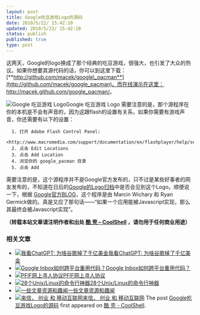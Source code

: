 ```yaml
---
layout: post
title: Google吃豆游戏Logo的源码
date: 2010/5/22/ 15:42:10
updated: 2010/5/22/ 15:42:10
status: publish
published: true
type: post
---
```


这两天，Google的logo换成了那个经典的吃豆游戏，很强大，也引发了大众的热议。如果你想要其源代码的话，你可以到这里下载：[**http://github.com/macek/google\_pacman**](http://github.com/macek/google_pacman)。而在线演示在这里：<http://macek.github.com/google_pacman/>。


![Google 吃豆游戏 Logo](https://coolshell.cn/wp-content/uploads/2010/05/google_pacman.jpg "Google 吃豆游戏 Logo")Google 吃豆游戏 Logo
需要注意的是，那个源程序在你的本机是不会有声音的，因为这跟flash的设置有关系，如果你需要有游戏声音，你还需要有以下的设置：



```
  1. 打开 Adobe Flash Control Panel:
     <http://www.macromedia.com/support/documentation/en/flashplayer/help/settings_manager04.html>
  2. 点击 Edit Locations
  3. 点击 Add Location
  4. 浏览你的 google_pacman 目录
  5. 点击 Add
```

需要注意的是，这个源程序并不是Google官方发布的，只不过是某些好事者的网友发布的，不知道在日后的[Google的Logo归档](http://www.google.com/logos/index.html)中是否会见到这个Logo。顺便说一下，根据 [Google官方BLOG](http://googleblog.blogspot.com/2010/05/celebrating-pac-mans-30th-birthday.html)，这个程序是由 Marcin Wichary 和 Ryan Germick做的。真是又应了那句话——“如果一个应用能被Javascript实现，那么其最终会被Javascript实现”。



**（转载本站文章请注明作者和出处 [酷 壳 – CoolShell](https://coolshell.cn/) ，请勿用于任何商业用途）**



### 相关文章

* [![我看ChatGPT: 为啥谷歌掉了千亿美金](https://coolshell.cn/wp-content/uploads/2023/02/chatgpt-150x150.jpg)](https://coolshell.cn/articles/22398.html)[我看ChatGPT: 为啥谷歌掉了千亿美金](https://coolshell.cn/articles/22398.html)
* [![Google Inbox如何跨平台重用代码？](https://coolshell.cn/wp-content/uploads/2014/11/inbox2-640x264-150x150.jpg)](https://coolshell.cn/articles/12136.html)[Google Inbox如何跨平台重用代码？](https://coolshell.cn/articles/12136.html)
* [![PFIF网上寻人协议](https://coolshell.cn/wp-content/uploads/2013/04/Google-Person-Finder-150x150.png)](https://coolshell.cn/articles/9508.html)[PFIF网上寻人协议](https://coolshell.cn/articles/9508.html)
* [![28个Unix/Linux的命令行神器](https://coolshell.cn/wp-content/uploads/2012/07/dstat_screenshot-150x150.png)](https://coolshell.cn/articles/7829.html)[28个Unix/Linux的命令行神器](https://coolshell.cn/articles/7829.html)
* [![一些文章资源和趣闻](https://coolshell.cn/wp-content/uploads/2011/11/stackparts.com_-150x150.png)](https://coolshell.cn/articles/5537.html)[一些文章资源和趣闻](https://coolshell.cn/articles/5537.html)
* [![来信， 创业 和 移动互联网](https://coolshell.cn/wp-content/plugins/wordpress-23-related-posts-plugin/static/thumbs/2.jpg)](https://coolshell.cn/articles/5815.html)[来信， 创业 和 移动互联网](https://coolshell.cn/articles/5815.html)
The post [Google吃豆游戏Logo的源码](https://coolshell.cn/articles/2466.html) first appeared on [酷 壳 - CoolShell](https://coolshell.cn).